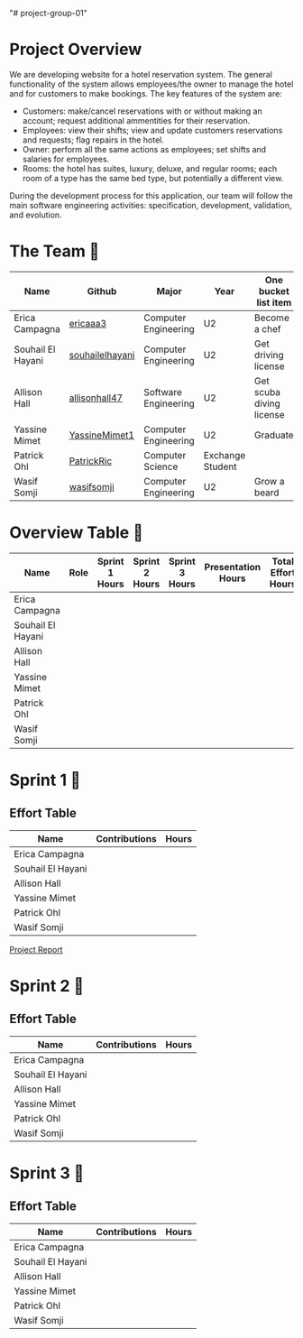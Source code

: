 "# project-group-01" 

# Project Overview
We are developing website for a hotel reservation system. The general functionality of the system allows employees/the owner to manage the hotel and for customers to make bookings. The key features of the system are:
* Customers: make/cancel reservations with or without making an account; request additional ammentities for their reservation.
* Employees: view their shifts; view and update customers reservations and requests; flag repairs in the hotel.
* Owner: perform all the same actions as employees; set shifts and salaries for employees.
* Rooms: the hotel has suites, luxury, deluxe, and regular rooms; each room of a type has the same bed type, but potentially a different view.  

During the development process for this application, our team will follow the main software engineering activities: specification, development, validation, and evolution.

# The Team 👥 
| Name  | Github | Major | Year | One bucket list item |
| ------------- | ------------- | ------------- | ------------- | ------------- |
| Erica Campagna  | [ericaaa3](https://github.com/ericaaa3)  | Computer Engineering | U2 | Become a chef |
| Souhail El Hayani  | [souhailelhayani](https://github.com/souhailelhayani)  | Computer Engineering | U2 | Get driving license |
| Allison Hall  | [allisonhall47](https://github.com/allisonhall47)  | Software Engineering | U2 | Get scuba diving license |
| Yassine Mimet  | [YassineMimet1](https://github.com/YassineMimet1)  | Computer Engineering | U2 | Graduate |
| Patrick Ohl | [PatrickRic](https://github.com/PatrickRic)  | Computer Science | Exchange Student |  |
| Wasif Somji | [wasifsomji](https://github.com/wasifsomji)  | Computer Engineering | U2 | Grow a beard |


# Overview Table 🥇 
| Name  | Role | Sprint 1 Hours | Sprint 2 Hours | Sprint 3 Hours | Presentation Hours | Total Effort Hours |
| ------------- | ------------- | ------------- | ------------- | ------------- | ------------- | ------------- |
| Erica Campagna  | | | | | | |
| Souhail El Hayani  | | | | | | |
| Allison Hall  | | | | | | |
| Yassine Mimet  | | | | | | |
| Patrick Ohl | | | | | | |
| Wasif Somji | | | | | | |

# Sprint 1 🏃 
## Effort Table
| Name  | Contributions | Hours |
| ------------- | ------------- | ------------- |
| Erica Campagna  | | |
| Souhail El Hayani  | | |
| Allison Hall  | | |
| Yassine Mimet  | | |
| Patrick Ohl | | |
| Wasif Somji | | |

[Project Report](https://github.com/McGill-ECSE321-Fall2023/project-group-01/wiki/5.-Project-Report)

# Sprint 2 🏃 
## Effort Table
| Name  | Contributions | Hours |
| ------------- | ------------- | ------------- |
| Erica Campagna  | | |
| Souhail El Hayani  | | |
| Allison Hall  | | |
| Yassine Mimet  | | |
| Patrick Ohl | | |
| Wasif Somji | | |

# Sprint 3 🏃 
## Effort Table
| Name  | Contributions | Hours |
| ------------- | ------------- | ------------- |
| Erica Campagna  | | |
| Souhail El Hayani  | | |
| Allison Hall  | | |
| Yassine Mimet  | | |
| Patrick Ohl | | |
| Wasif Somji | | |
